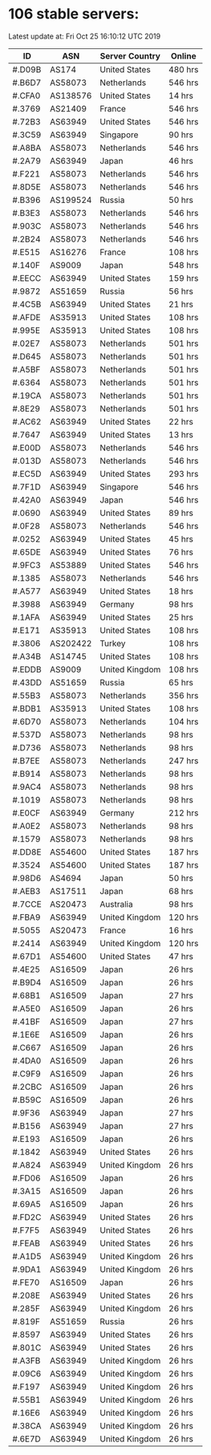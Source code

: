 # 106 stable servers:

Latest update at: Fri Oct 25 16:10:12 UTC 2019

| ID | ASN | Server Country | Online |
| -- | --- | -------------- | ------ |
| #.D09B | AS174 | United States | 480 hrs |
| #.B6D7 | AS58073 | Netherlands | 546 hrs |
| #.CFA0 | AS138576 | United States | 14 hrs |
| #.3769 | AS21409 | France | 546 hrs |
| #.72B3 | AS63949 | United States | 546 hrs |
| #.3C59 | AS63949 | Singapore | 90 hrs |
| #.A8BA | AS58073 | Netherlands | 546 hrs |
| #.2A79 | AS63949 | Japan | 46 hrs |
| #.F221 | AS58073 | Netherlands | 546 hrs |
| #.8D5E | AS58073 | Netherlands | 546 hrs |
| #.B396 | AS199524 | Russia | 50 hrs |
| #.B3E3 | AS58073 | Netherlands | 546 hrs |
| #.903C | AS58073 | Netherlands | 546 hrs |
| #.2B24 | AS58073 | Netherlands | 546 hrs |
| #.E515 | AS16276 | France | 108 hrs |
| #.140F | AS9009 | Japan | 548 hrs |
| #.EECC | AS63949 | United States | 159 hrs |
| #.9872 | AS51659 | Russia | 56 hrs |
| #.4C5B | AS63949 | United States | 21 hrs |
| #.AFDE | AS35913 | United States | 108 hrs |
| #.995E | AS35913 | United States | 108 hrs |
| #.02E7 | AS58073 | Netherlands | 501 hrs |
| #.D645 | AS58073 | Netherlands | 501 hrs |
| #.A5BF | AS58073 | Netherlands | 501 hrs |
| #.6364 | AS58073 | Netherlands | 501 hrs |
| #.19CA | AS58073 | Netherlands | 501 hrs |
| #.8E29 | AS58073 | Netherlands | 501 hrs |
| #.AC62 | AS63949 | United States | 22 hrs |
| #.7647 | AS63949 | United States | 13 hrs |
| #.E00D | AS58073 | Netherlands | 546 hrs |
| #.013D | AS58073 | Netherlands | 546 hrs |
| #.EC5D | AS63949 | United States | 293 hrs |
| #.7F1D | AS63949 | Singapore | 546 hrs |
| #.42A0 | AS63949 | Japan | 546 hrs |
| #.0690 | AS63949 | United States | 89 hrs |
| #.0F28 | AS58073 | Netherlands | 546 hrs |
| #.0252 | AS63949 | United States | 45 hrs |
| #.65DE | AS63949 | United States | 76 hrs |
| #.9FC3 | AS53889 | United States | 546 hrs |
| #.1385 | AS58073 | Netherlands | 546 hrs |
| #.A577 | AS63949 | United States | 18 hrs |
| #.3988 | AS63949 | Germany | 98 hrs |
| #.1AFA | AS63949 | United States | 25 hrs |
| #.E171 | AS35913 | United States | 108 hrs |
| #.3806 | AS202422 | Turkey | 108 hrs |
| #.A34B | AS14745 | United States | 108 hrs |
| #.EDDB | AS9009 | United Kingdom | 108 hrs |
| #.43DD | AS51659 | Russia | 65 hrs |
| #.55B3 | AS58073 | Netherlands | 356 hrs |
| #.BDB1 | AS35913 | United States | 108 hrs |
| #.6D70 | AS58073 | Netherlands | 104 hrs |
| #.537D | AS58073 | Netherlands | 98 hrs |
| #.D736 | AS58073 | Netherlands | 98 hrs |
| #.B7EE | AS58073 | Netherlands | 247 hrs |
| #.B914 | AS58073 | Netherlands | 98 hrs |
| #.9AC4 | AS58073 | Netherlands | 98 hrs |
| #.1019 | AS58073 | Netherlands | 98 hrs |
| #.E0CF | AS63949 | Germany | 212 hrs |
| #.A0E2 | AS58073 | Netherlands | 98 hrs |
| #.1579 | AS58073 | Netherlands | 98 hrs |
| #.DD8E | AS54600 | United States | 187 hrs |
| #.3524 | AS54600 | United States | 187 hrs |
| #.98D6 | AS4694 | Japan | 50 hrs |
| #.AEB3 | AS17511 | Japan | 68 hrs |
| #.7CCE | AS20473 | Australia | 98 hrs |
| #.FBA9 | AS63949 | United Kingdom | 120 hrs |
| #.5055 | AS20473 | France | 16 hrs |
| #.2414 | AS63949 | United Kingdom | 120 hrs |
| #.67D1 | AS54600 | United States | 47 hrs |
| #.4E25 | AS16509 | Japan | 26 hrs |
| #.B9D4 | AS16509 | Japan | 26 hrs |
| #.68B1 | AS16509 | Japan | 27 hrs |
| #.A5E0 | AS16509 | Japan | 26 hrs |
| #.41BF | AS16509 | Japan | 27 hrs |
| #.1E6E | AS16509 | Japan | 26 hrs |
| #.C667 | AS16509 | Japan | 26 hrs |
| #.4DA0 | AS16509 | Japan | 26 hrs |
| #.C9F9 | AS16509 | Japan | 26 hrs |
| #.2CBC | AS16509 | Japan | 26 hrs |
| #.B59C | AS16509 | Japan | 26 hrs |
| #.9F36 | AS63949 | Japan | 27 hrs |
| #.B156 | AS63949 | Japan | 27 hrs |
| #.E193 | AS16509 | Japan | 26 hrs |
| #.1842 | AS63949 | United States | 26 hrs |
| #.A824 | AS63949 | United Kingdom | 26 hrs |
| #.FD06 | AS16509 | Japan | 26 hrs |
| #.3A15 | AS16509 | Japan | 26 hrs |
| #.69A5 | AS16509 | Japan | 26 hrs |
| #.FD2C | AS63949 | United States | 26 hrs |
| #.F7F5 | AS63949 | United States | 26 hrs |
| #.FEAB | AS63949 | United States | 26 hrs |
| #.A1D5 | AS63949 | United Kingdom | 26 hrs |
| #.9DA1 | AS63949 | United Kingdom | 26 hrs |
| #.FE70 | AS16509 | Japan | 26 hrs |
| #.208E | AS63949 | United States | 26 hrs |
| #.285F | AS63949 | United Kingdom | 26 hrs |
| #.819F | AS51659 | Russia | 26 hrs |
| #.8597 | AS63949 | United States | 26 hrs |
| #.801C | AS63949 | United States | 26 hrs |
| #.A3FB | AS63949 | United Kingdom | 26 hrs |
| #.09C6 | AS63949 | United Kingdom | 26 hrs |
| #.F197 | AS63949 | United Kingdom | 26 hrs |
| #.55B1 | AS63949 | United Kingdom | 26 hrs |
| #.16E6 | AS63949 | United Kingdom | 26 hrs |
| #.38CA | AS63949 | United Kingdom | 26 hrs |
| #.6E7D | AS63949 | United Kingdom | 26 hrs |

